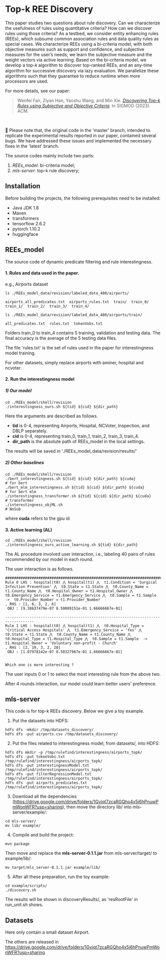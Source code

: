 # Top-k REE Discovery
This paper studies two questions about rule discovery. Can we characterize the usefulness of rules using quantitative criteria? How can we discover rules using those criteria? As a testbed, we consider entity enhancing rules (REEs), which subsume common association rules and data quality rules as special cases. We characterize REEs using a bi-criteria model, with both objective measures such as support and confidence, and subjective measures for the user’s needs; we learn the subjective measure and the weight vectors via active learning. Based on the bi-criteria model, we develop a top-𝑘 algorithm to discover top-ranked REEs, and an any-time algorithm for successive discovery via lazy evaluation. We parallelize these algorithms such that they guarantee to reduce runtime when more processors are used.  


For more details, see our paper:

> Wenfei Fan, Ziyan Han, Yaoshu Wang, and Min Xie. [*Discovering Top-k Rules using Subjective and Objective Criteria*](https://philo-vanguard.github.io/files/papers/Rule-Discovery-Top-k-SIGMOD23.pdf). In SIGMOD (2023). ACM.

<br>


&#x1F308; Please note that, the original code in the 'master' branch, intended to replicate the experimental results reported in our paper, contained several bugs. We have addressed these issues and implemented the necessary fixes in the 'latest' branch.


The source codes mainly include two parts:
1. *REEs_model*: bi-criteria model;  
1. *mls-server*: top-k rule discovery;  

## Installation
Before building the projects, the following prerequisites need to be installed:
* Java JDK 1.8
* Maven
* transformers
* tensorflow 2.6.2
* pytorch 1.10.2 
* huggingface

## REEs_model
The source code of dynamic predicate filtering and rule interestingness.

#### 1. Rules and data used in the paper.
e.g., Airports dataset
```
ls ./REEs_model_data/revision/labeled_data_400/airports/

airports_all_predicates.txt  airports_rules.txt  train/  train_0/  train_1/  train_2/  train_3/  train_4/

ls ./REEs_model_data/revision/labeled_data_400/airports/train/

all_predicates.txt  rules.txt  tokenVobs.txt
```
Folders train_0 to train_4 contains 5 training, validation and testing data. The final accuracy is the average of the 5 testing data files.

The file 'rules.txt' is the set of rules used in the paper for interestingness model training.

For other datasets, simply replace airports with aminer, hospital and ncvoter.

#### 2. Run the interestingness model

##### 1) Our model
```
cd ./REEs_model/shell/revision
./interestingness_ours.sh ${tid} ${cid} ${dir_path}
```
Here the arguments are described as follows.

- **tid** is 0-4, representing Airports, Hospital, NCVoter, Inspection, and DBLP separately.
- **cid** is 0-4, representing train_0, train_1, train_2, train_3, train_4.
- **dir_path** is the absolute path of REEs_model in the local settings.

The results will be saved in './REEs_model_data/revision/results/'

##### 2) Other baselines
```
cd ./REEs_model/shell/revision
./bert_interestingness.sh ${tid} ${cid} ${dir_path} ${cuda}             # for bert
./bert_mlm_interestingness.sh ${tid} ${cid} ${dir_path} ${cuda}         # for bert mlm
./interestingness_transformer.sh ${tid} ${cid} ${dir_path} ${cuda}      # transformer
./interestingness_objML.sh                                              # NoSub
```
where **cuda** refers to the gpu id

#### 3. Active learning (AL)
```
cd ./REEs_model/shell/revision
./interestingness_ours_active_learning.sh ${tid} ${dir_path}
```
The AL procedure involved user interaction, i.e., labeling 40 pairs of rules recommended by our model in each round.

The user interaction is as follows.
```
###################################################################################
Rule 0 LHS : hospital(t0) ⋀ hospital(t1) ⋀  t1.Condition = 'Surgical Infection Prevention' ⋀  t0.State = t1.State ⋀  t0.County_Name = t1.County_Name ⋀  t0.Hospital_Owner = t1.Hospital_Owner ⋀  t0.Emergency_Service = t1.Emergency_Service ⋀  t0.Sample = t1.Sample  ->  t0.Provider_Number = t1.Provider_Number
, RHS : [1, 6, 3, 2, 6]
 OBJ : [9.38637479e-07 8.50089151e-01 1.66666667e-01]

-----------------------------------------------------------------------------------
Rule 1 LHS : hospital(t0) ⋀ hospital(t1) ⋀  t0.Hospital_Type = 'Critical Access Hospitals' ⋀  t1.Emergency_Service = 'Yes' ⋀  t0.State = t1.State ⋀  t0.County_Name = t1.County_Name ⋀  t0.Hospital_Type = t1.Hospital_Type ⋀  t0.Sample = t1.Sample  ->  t1.Hospital_Owner = 'Voluntary non-profit - Church'
, RHS : [2, 19, 3, 2, 28]
 OBJ : [1.07978142e-07 8.50327967e-01 1.66666667e-01]


Which one is more interesting ? 
```
The user inputs 0 or 1 to select the most interesting rule from the above two.

After 4 rounds interaction, our model could learn better users' preference.

## mls-server    
This code is for top-k REEs discovery. Below we give a toy example.

1. Put the datasets into HDFS:
```
hdfs dfs -mkdir /tmp/datasets_discovery/
hdfs dfs -put airports.csv /tmp/datasets_discovery/
```

2. Put the files related to interestingness model, from datasets/, into HDFS:
```
hdfs dfs mkdir -p /tmp/rulefind/interestingness/airports_topk/
hdfs dfs -put tokenVobs.txt /tmp/rulefind/interestingness/airports_topk/
hdfs dfs -put interestingnessModel.txt /tmp/rulefind/interestingness/airports_topk/
hdfs dfs -put filterRegressionModel.txt /tmp/rulefind/interestingness/airports_topk/
hdfs dfs -put airports_predicates.txt /tmp/rulefind/interestingness/airports_topk/
```
3. Download all the dependencies (https://drive.google.com/drive/folders/1Gviqt7zcaRGQho4x5i6hPnuwPmWonWFR?usp=sharing), then move the directory lib/ into mls-server/example/:
```
cd mls-server/
mv lib/ example/
```
4. Compile and build the project:
```
mvn package
```
Then move and replace the **mls-server-0.1.1.jar** from mls-server/target/ to example/lib/:
```
mv target/mls_server-0.1.1.jar example/lib/
```
5. After all these preparation, run the toy example:
```
cd example/scripts/
./discovery.sh
```
The results will be shown in discoveryResults/, as 'resRootFile' in run_unit.sh shows.

## Datasets
Here only contain a small dataset Airport.

The others are released in https://drive.google.com/drive/folders/1Gviqt7zcaRGQho4x5i6hPnuwPmWonWFR?usp=sharing

